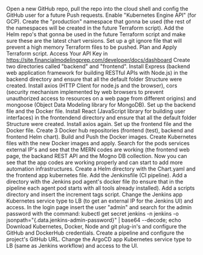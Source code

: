 Open a new GitHub repo, pull the repo into the cloud shell and config the GitHub user for a future Push requests.
Enable "Kubernetes Engine API" (for GCP).
Create the "production" namespace that gonna be used (the rest of the namespaces will be created in the future Terraform script).
Add the Helm repo's that gonna be used in the future Terraform script and make sure these are the latest chart versions.
Set up a git ignore file that will prevent a high memory Terraform files to be pushed. 
Plan and Apply Terraform script.
Access Your API Key in https://site.financialmodelingprep.com/developer/docs/dashboard
Create two directories called "backend" and "frontend".
Install Express (backend web application framework for building RESTful APIs with Node.js) in the backend directory and ensure that all the default folder Structure were created.
Install axios (HTTP Client for node.js and the browser), cors (security mechanism implemented by web browsers to prevent unauthorized access to resources on a web page from different origins) and mongoose (Object Data Modeling library for MongoDB).
Set up the backend file and the Docker file.
Install React (JavaScript library for building user interfaces) in the frontendend directory and ensure that all the default folder Structure were created.
Install axios again.
Set up the frontend file and the Docker file.
Create 3 Docker hub repositories (frontend (test), backend and frontend Helm chart).
Build and Push the Docker images.
Create Kubernetes files with the new Docker images and apply.
Search for the pods services external IP's and see that the MERN codes are working (the frontend web page, the backand REST API and the Mogno DB collection.
Now you can see that the app codes are working properly and can start to add more automation infrastructures.
Create a Helm directory with the Chart.yaml and the frontend app kubernetes file.
Add the Jenkinsfile (CI pipeline).
Add a directory with the Jenkins pod agent's docker file (to ensure that in the pipeline each agent pod starts with all tools already installed).
Add a scripts directory and insert the increment tags script.
Change the Jenkins app Kubernetes service type to LB (to get an external IP for the Jenkins UI) and access.
In the login page insert the user "admin" and search for the admin password with the command:                                                                                 kubectl get secret jenkins -n jenkins   -o jsonpath="{.data.jenkins-admin-password}" | base64 --decode; echo
Download Kubernetes, Docker, Node and git plug-in's and configure the GitHub and DockerHub credentials.
Create a pipeline and configure the project's GitHub URL.
Change the ArgoCD app Kubernetes service type to LB (same as Jenkins workflow) and access to the UI.

